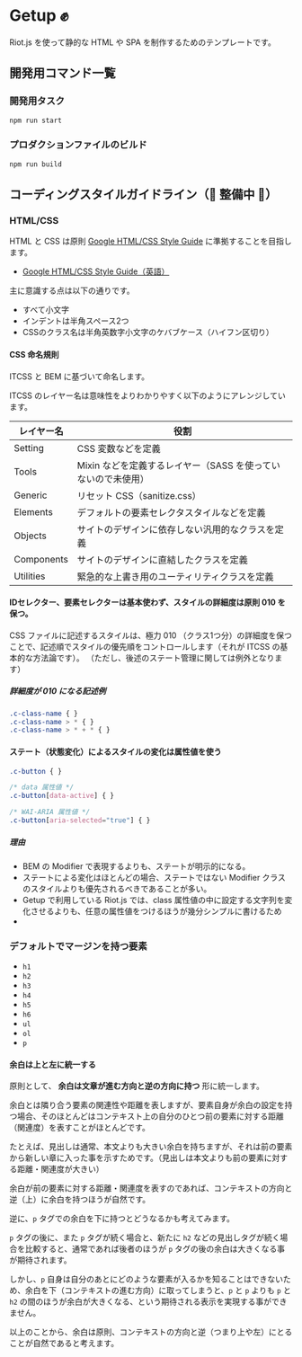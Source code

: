 # Getup ✊

Riot.js を使って静的な HTML や SPA を制作するためのテンプレートです。

## 開発用コマンド一覧

### 開発用タスク
```bash
npm run start
```

### プロダクションファイルのビルド

```bash
npm run build
```

## コーディングスタイルガイドライン（🚧 整備中 🚧）

### HTML/CSS 

HTML と CSS は原則 [Google HTML/CSS Style Guide](https://google.github.io/styleguide/htmlcssguide.html#Protocol) に準拠することを目指します。

- [Google HTML/CSS Style Guide（英語）](https://google.github.io/styleguide/htmlcssguide.html#Protocol)

主に意識する点は以下の通りです。

- すべて小文字
- インデントは半角スペース2つ
- CSSのクラス名は半角英数字小文字のケバブケース（ハイフン区切り）

#### CSS 命名規則

ITCSS と BEM に基づいて命名します。

ITCSS のレイヤー名は意味性をよりわかりやすく以下のようにアレンジしています。

|レイヤー名|役割|
|---|---|
|Setting|CSS 変数などを定義|
|Tools|Mixin などを定義するレイヤー（SASS を使っていないので未使用）|
|Generic|リセット CSS（sanitize.css）|
|Elements|デフォルトの要素セレクタスタイルなどを定義|
|Objects|サイトのデザインに依存しない汎用的なクラスを定義|
|Components|サイトのデザインに直結したクラスを定義|
|Utilities|緊急的な上書き用のユーティリティクラスを定義|

#### IDセレクター、要素セレクターは基本使わず、スタイルの詳細度は原則 010 を保つ。

CSS ファイルに記述するスタイルは、極力 010 （クラス1つ分）の詳細度を保つことで、記述順でスタイルの優先順をコントロールします（それが ITCSS の基本的な方法論です）。
（ただし、後述のステート管理に関しては例外となります）

##### 詳細度が 010 になる記述例

```css
.c-class-name { }
.c-class-name > * { }
.c-class-name > * + * { }
```

#### ステート（状態変化）によるスタイルの変化は属性値を使う

```css
.c-button { }

/* data 属性値 */
.c-button[data-active] { }

/* WAI-ARIA 属性値 */
.c-button[aria-selected="true"] { }
```

##### 理由

- BEM の Modifier で表現するよりも、ステートが明示的になる。
- ステートによる変化はほとんどの場合、ステートではない Modifier クラスのスタイルよりも優先されるべきであることが多い。
- Getup で利用している Riot.js では、class 属性値の中に設定する文字列を変化させるよりも、任意の属性値をつけるほうが幾分シンプルに書けるため
- 
### デフォルトでマージンを持つ要素

- `h1`
- `h2`
- `h3`
- `h4`
- `h5`
- `h6`
- `ul`
- `ol`
- `p`

#### 余白は上と左に統一する

原則として、 **余白は文章が進む方向と逆の方向に持つ** 形に統一します。

余白とは隣り合う要素の関連性や距離を表しますが、要素自身が余白の設定を持つ場合、そのほとんどはコンテキスト上の自分のひとつ前の要素に対する距離（関連度）を表すことがほとんどです。

たとえば、見出しは通常、本文よりも大きい余白を持ちますが、それは前の要素から新しい章に入った事を示すためです。（見出しは本文よりも前の要素に対する距離・関連度が大きい）

余白が前の要素に対する距離・関連度を表すのであれば、コンテキストの方向と逆（上）に余白を持つほうが自然です。

逆に、`p` タグでの余白を下に持つとどうなるかも考えてみます。

`p` タグの後に、また `p` タグが続く場合と、新たに `h2` などの見出しタグが続く場合を比較すると、通常であれば後者のほうが `p` タグの後の余白は大きくなる事が期待されます。

しかし、`p` 自身は自分のあとにどのような要素が入るかを知ることはできないため、余白を下（コンテキストの進む方向）に取ってしまうと、`p` と `p` よりも `p` と `h2` の間のほうが余白が大きくなる、という期待される表示を実現する事ができません。

以上のことから、余白は原則、コンテキストの方向と逆（つまり上や左）にとることが自然であると考えます。
